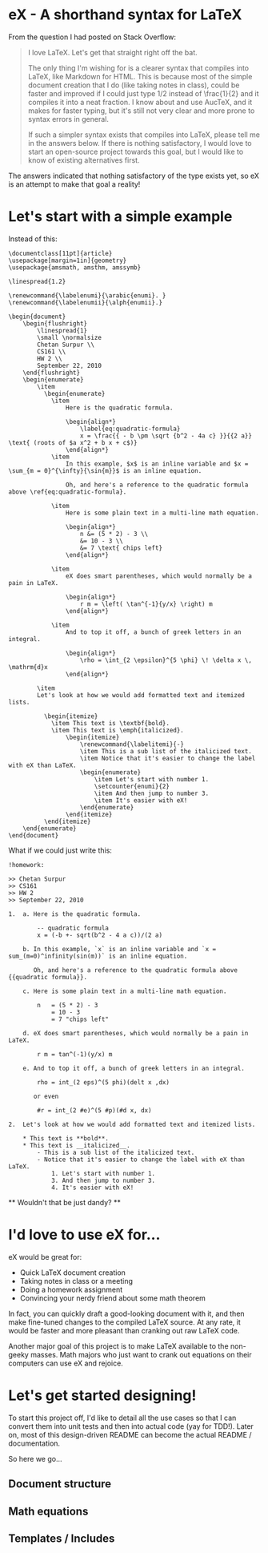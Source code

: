 eX - A shorthand syntax for LaTeX
=================================

From the question I had posted on Stack Overflow:

> I love LaTeX. Let's get that straight right off the bat.
> 
> The only thing I'm wishing for is a clearer syntax that compiles into LaTeX, like Markdown for HTML. This is because most of the simple document creation that I do (like taking notes in class), could be faster and improved if I could just type 1/2 instead of \frac{1}{2} and it compiles it into a neat fraction. I know about and use AucTeX, and it makes for faster typing, but it's still not very clear and more prone to syntax errors in general.
> 
> If such a simpler syntax exists that compiles into LaTeX, please tell me in the answers below. If there is nothing satisfactory, I would love to start an open-source project towards this goal, but I would like to know of existing alternatives first.

The answers indicated that nothing satisfactory of the type exists yet, so eX is an attempt to make that goal a reality!

Let's start with a simple example
=================================

Instead of this:

	\documentclass[11pt]{article}
	\usepackage[margin=1in]{geometry}
	\usepackage{amsmath, amsthm, amssymb}

	\linespread{1.2}

	\renewcommand{\labelenumi}{\arabic{enumi}. }
	\renewcommand{\labelenumii}{\alph{enumii}.}

	\begin{document}
		\begin{flushright}
			\linespread{1}
			\small \normalsize
			Chetan Surpur \\
			CS161 \\
			HW 2 \\
			September 22, 2010
		\end{flushright}
		\begin{enumerate}
			\item
			  \begin{enumerate}
				\item
					Here is the quadratic formula.

					\begin{align*}
						\label{eq:quadratic-formula}
						x = \frac{{ - b \pm \sqrt {b^2 - 4a c} }}{{2 a}} \text{ (roots of $a x^2 + b x + c$)}
					\end{align*}
				\item
					In this example, $x$ is an inline variable and $x = \sum_{m = 0}^{\infty}{\sin{m}}$ is an inline equation.

					Oh, and here's a reference to the quadratic formula above \ref{eq:quadratic-formula}.

				\item
					Here is some plain text in a multi-line math equation.

					\begin{align*}
						n &= (5 * 2) - 3 \\
						&= 10 - 3 \\
						&= 7 \text{ chips left}
					\end{align*}

				\item
					eX does smart parentheses, which would normally be a pain in LaTeX.

					\begin{align*}
						r m = \left( \tan^{-1}{y/x} \right) m
					\end{align*}

				\item
					And to top it off, a bunch of greek letters in an integral.

					\begin{align*}
						\rho = \int_{2 \epsilon}^{5 \phi} \! \delta x \, \mathrm{d}x
					\end{align*}
					
			\item
			Let's look at how we would add formatted text and itemized lists.
			
			  \begin{itemize}
			    \item This text is \textbf{bold}.
			    \item This text is \emph{italicized}.
					\begin{itemize}
						\renewcommand{\labelitemi}{-}
						\item This is a sub list of the italicized text.
						\item Notice that it's easier to change the label with eX than LaTeX.
						\begin{enumerate}
							\item Let's start with number 1.
							\setcounter{enumi}{2}
							\item And then jump to number 3.
							\item It's easier with eX!
						\end{enumerate}
					\end{itemize}
			  \end{itemize}
		\end{enumerate}
	\end{document}

What if we could just write this:

	!homework:

	>> Chetan Surpur
	>> CS161
	>> HW 2
	>> September 22, 2010

	1. 	a. Here is the quadratic formula.
			
			-- quadratic formula
			x = (-b +- sqrt(b^2 - 4 a c))/(2 a)

		b. In this example, `x` is an inline variable and `x = sum_(m=0)^infinity(sin(m))` is an inline equation.

		   Oh, and here's a reference to the quadratic formula above {{quadratic formula}}.

		c. Here is some plain text in a multi-line math equation.
			
			n 	= (5 * 2) - 3
				= 10 - 3
				= 7 "chips left"

		d. eX does smart parentheses, which would normally be a pain in LaTeX.

			r m = tan^(-1)(y/x) m

		e. And to top it off, a bunch of greek letters in an integral.

			rho = int_(2 eps)^(5 phi)(delt x ,dx)

	       or even

		   	#r = int_(2 #e)^(5 #p)(#d x, dx)

	2. 	Let's look at how we would add formatted text and itemized lists.
	
		* This text is **bold**.
		* This text is __italicized__.
			- This is a sub list of the italicized text.
			- Notice that it's easier to change the label with eX than LaTeX.
				1. Let's start with number 1.
				3. And then jump to number 3.
				4. It's easier with eX!

** Wouldn't that be just dandy? **

I'd love to use eX for...
=========================

eX would be great for:

* Quick LaTeX document creation
* Taking notes in class or a meeting
* Doing a homework assignment
* Convincing your nerdy friend about some math theorem

In fact, you can quickly draft a good-looking document with it, and then make fine-tuned changes to the compiled LaTeX source. At any rate, it would be faster and more pleasant than cranking out raw LaTeX code.

Another major goal of this project is to make LaTeX available to the non-geeky masses. Math majors who just want to crank out equations on their computers can use eX and rejoice.

Let's get started designing!
============================

To start this project off, I'd like to detail all the use cases so that I can convert them into unit tests and then into actual code (yay for TDD!). Later on, most of this design-driven README can become the actual README / documentation.

So here we go...

Document structure
------------------

Math equations
--------------

Templates / Includes
--------------------
